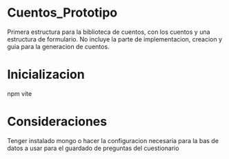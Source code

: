 # Cuentos_Prototipo
Primera estructura para la biblioteca de cuentos, con los cuentos y una estructura de formulario. No incluye la parte de implementacion, creacion y guia para la generacion de cuentos. 

# Inicializacion
npm vite

# Consideraciones
Tenger instalado mongo o hacer la configuracion necesaria para la bas de datos a usar para el guardado de preguntas del cuestionario
